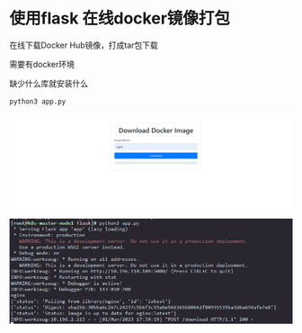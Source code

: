 # 使用flask 在线docker镜像打包

在线下载Docker Hub镜像，打成tar包下载

需要有docker环境

缺少什么库就安装什么
```
python3 app.py
```

![](./QQ截图20230301172620.png)


![](./QQ截图20230301172555.png)
